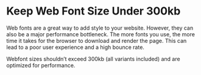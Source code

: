 # Keep Web Font Size Under 300kb

Web fonts are a great way to add style to your website. However, they can also be a major performance bottleneck. The more fonts you use, the more time it takes for the browser to download and render the page. This can lead to a poor user experience and a high bounce rate.

Webfont sizes shouldn’t exceed 300kb (all variants included) and are optimized for performance.
